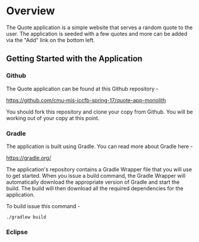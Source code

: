 # Overview

The Quote application is a simple website that serves a random quote to the
user.  The application is seeded with a few quotes and more can be added via the "Add" link on the bottom left.

## Getting Started with the Application

### Github
The Quote application can be found at this Github repository -

https://github.com/cmu-mis-iccfb-spring-17/quote-app-monolith

You should fork this repository and clone your copy from Github.  You will
be working out of your copy at this point.

### Gradle
The application is built using Gradle.  You can read more about Gradle here -

https://gradle.org/

The application's repository contains a Gradle Wrapper file that you will use
to get started.  When you issue a build command, the Gradle Wrapper will
automatically download the appropriate version of Gradle and start the build.
The build will then download all the required dependencies for the application.

To build issue this command -

    ./gradlew build




### Eclipse
